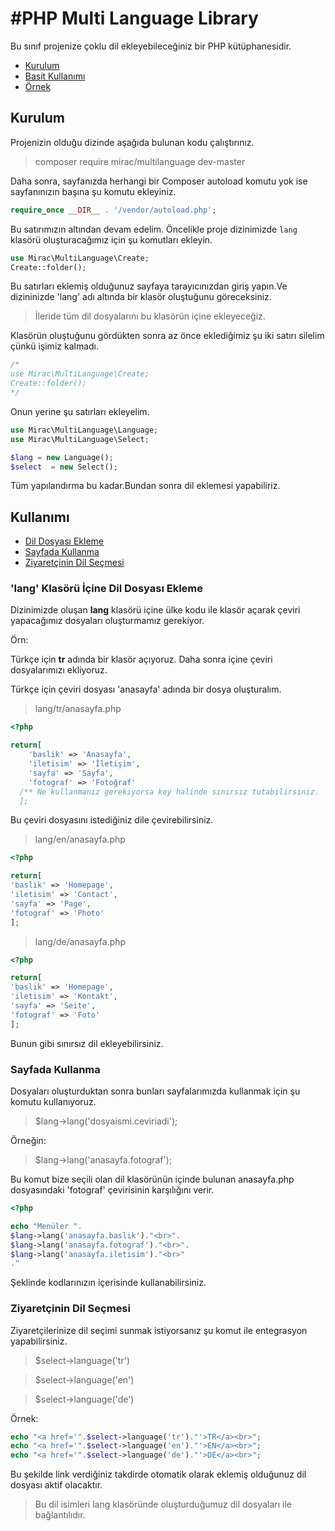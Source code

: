 #PHP Multi Language Library
========

Bu sınıf projenize çoklu dil ekleyebileceğiniz bir PHP kütüphanesidir.

- [Kurulum](#kurulum)
- [Basit Kullanımı](#kullanımı)
- [Örnek](#ornek)


<a href="#kurulum"></a>
## Kurulum

Projenizin olduğu dizinde aşağıda bulunan kodu çalıştırınız.

> composer require mirac/multilanguage dev-master


Daha sonra, sayfanızda herhangi bir Composer autoload komutu yok ise sayfanınızın başına şu komutu ekleyiniz.

```php
require_once __DIR__ . '/vendor/autoload.php';
```
Bu satırımızın altından devam edelim. Öncelikle proje dizinimizde ```lang``` klasörü oluşturacağımız için şu komutları ekleyin.
```php
use Mirac\MultiLanguage\Create;
Create::folder();
```
Bu satırları eklemiş olduğunuz sayfaya tarayıcınızdan giriş yapın.Ve dizininizde 'lang' adı altında bir klasör oluştuğunu göreceksiniz.

> İleride tüm dil dosyalarını bu klasörün içine ekleyeceğiz.

Klasörün oluştuğunu gördükten sonra az önce eklediğimiz şu iki satırı silelim çünkü işimiz kalmadı.

```php
/*
use Mirac\MultiLanguage\Create;
Create::folder();
*/
```

Onun yerine şu satırları ekleyelim.

```php
use Mirac\MultiLanguage\Language;
use Mirac\MultiLanguage\Select;

$lang = new Language();
$select  = new Select();
```
Tüm yapılandırma bu kadar.Bundan sonra dil eklemesi yapabiliriz.

<a href="#kullanımı"></a>
## Kullanımı

- [Dil Dosyası Ekleme](#lang-klasörü-İçine-dil-dosyası-ekleme)
- [Sayfada Kullanma](#sayfada-kullanma)
- [Ziyaretçinin Dil Seçmesi](#ziyaretçinin-dil-seçmesi)


<a href="#dosya-ekle"></a>
### 'lang' Klasörü İçine Dil Dosyası Ekleme

Dizinimizde oluşan <b>lang</b> klasörü içine ülke kodu ile klasör açarak çeviri yapacağımız dosyaları oluşturmamız gerekiyor.

Örn:

Türkçe için <b>tr</b> adında bir klasör açıyoruz.
Daha sonra içine çeviri dosyalarımızı ekliyoruz.

Türkçe için çeviri dosyası 'anasayfa' adında bir dosya oluşturalım.

> lang/tr/anasayfa.php

```php
<?php

return[
    'baslik' => 'Anasayfa',
    'iletisim' => 'İletişim',
    'sayfa' => 'Sayfa',
    'fotograf' => 'Fotoğraf'
  /** Ne kullanmanız gerekiyorsa key halinde sınırsız tutabilirsiniz.
  ];

  ```
  Bu çeviri dosyasını istediğiniz dile çevirebilirsiniz.

  > lang/en/anasayfa.php

  ```php
  <?php

  return[
  'baslik' => 'Homepage',
  'iletisim' => 'Contact',
  'sayfa' => 'Page',
  'fotograf' => 'Photo'
  ];

  ```

  > lang/de/anasayfa.php

  ```php
  <?php

  return[
  'baslik' => 'Homepage',
  'iletisim' => 'Kontakt',
  'sayfa' => 'Seite',
  'fotograf' => 'Foto'
  ];

  ```

  Bunun gibi sınırsız dil ekleyebilirsiniz.

  <a href="#ozel-input"></a>
  ### Sayfada Kullanma

  Dosyaları oluşturduktan sonra bunları sayfalarımızda kullanmak için şu komutu kullanıyoruz.

  > $lang->lang('dosyaismi.ceviriadi');

  Örneğin:

  > $lang->lang('anasayfa.fotograf');

  Bu komut bize seçili olan dil klasörünün içinde bulunan anasayfa.php dosyasındaki 'fotograf' çevirisinin karşılığını verir.

  ```php
  <?php

  echo "Menüler ".
  $lang->lang('anasayfa.baslik')."<br>".
  $lang->lang('anasayfa.fotograf')."<br>".
  $lang->lang('anasayfa.iletisim')."<br>"
  ."
  ```

  Şeklinde kodlarınızın içerisinde kullanabilirsiniz.


  ### Ziyaretçinin Dil Seçmesi


  Ziyaretçilerinize dil seçimi sunmak istiyorsanız şu komut ile entegrasyon yapabilirsiniz.

  > $select->language('tr')

  > $select->language('en')

  > $select->language('de')

  Örnek:
  ```php
  echo "<a href='".$select->language('tr')."'>TR</a><br>";
  echo "<a href='".$select->language('en')."'>EN</a><br>";
  echo "<a href='".$select->language('de')."'>DE</a><br>";
  ```

  Bu şekilde link verdiğiniz takdirde otomatik olarak eklemiş olduğunuz dil dosyası aktif olacaktır.

  > Bu dil isimleri lang klasöründe oluşturduğumuz dil dosyaları ile bağlantılıdır.

